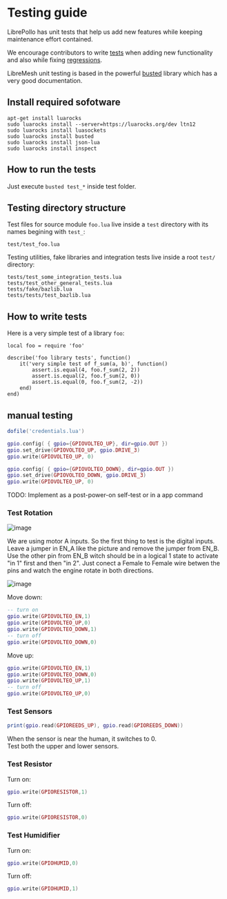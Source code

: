 # Testing guide

LibrePollo has unit tests that help us add new features while keeping maintenance effort contained.

We encourage contributors to write [tests](https://en.wikipedia.org/wiki/Unit_testing)  when adding new functionality and also while fixing [regressions](https://en.wikipedia.org/wiki/Regression_testing).

LibreMesh unit testing is based in the powerful [busted](https://lunarmodules.github.io/busted/) library which has a very good documentation.

## Install required sofotware
```
apt-get install luarocks
sudo luarocks install --server=https://luarocks.org/dev ltn12
sudo luarocks install luasockets
sudo luarocks install busted
sudo luarocks install json-lua 
sudo luarocks install inspect
```
## How to run the tests

Just execute `busted test_*` inside test folder.

## Testing directory structure

Test files for source module `foo.lua` live inside a `test` directory with its names begining with `test_`:

```
test/test_foo.lua

```

Testing utilities, fake libraries and integration tests live inside a root `test/` directory:

```
tests/test_some_integration_tests.lua
tests/test_other_general_tests.lua
tests/fake/bazlib.lua
tests/tests/test_bazlib.lua
```

## How to write tests

Here is a very simple test of a library `foo`:
```[lua]
local foo = require 'foo'

describe('foo library tests', function()
    it('very simple test of f_sum(a, b)', function()
        assert.is.equal(4, foo.f_sum(2, 2))
        assert.is.equal(2, foo.f_sum(2, 0))
        assert.is.equal(0, foo.f_sum(2, -2))
    end)
end)
```
## manual testing
```lua
dofile('credentials.lua')

gpio.config( { gpio={GPIOVOLTEO_UP}, dir=gpio.OUT })
gpio.set_drive(GPIOVOLTEO_UP, gpio.DRIVE_3)
gpio.write(GPIOVOLTEO_UP, 0)

gpio.config( { gpio={GPIOVOLTEO_DOWN}, dir=gpio.OUT })
gpio.set_drive(GPIOVOLTEO_DOWN, gpio.DRIVE_3)
gpio.write(GPIOVOLTEO_UP, 0)

```
TODO: Implement as a post-power-on self-test or in a app command

### Test Rotation
![image](https://github.com/user-attachments/assets/a39c076b-b9ad-4b7d-841e-21c7bdefa4d4)

We are using motor A inputs. So the first thing to test is the digital inputs.
Leave  a jumper in EN_A like the picture and remove the jumper from EN_B.
Use the other pin from EN_B witch should be in a logical 1 state to activate "in 1" first and then "in 2". Just conect a Female to Female wire betwen the pins and watch the engine rotate in both directions. 

![image](https://github.com/user-attachments/assets/b765ac1c-f950-4181-acb7-85e7f522a67b)




Move down:
```lua
-- turn on
gpio.write(GPIOVOLTEO_EN,1)
gpio.write(GPIOVOLTEO_UP,0)
gpio.write(GPIOVOLTEO_DOWN,1)
-- turn off
gpio.write(GPIOVOLTEO_DOWN,0)
```

Move up:
```lua
gpio.write(GPIOVOLTEO_EN,1)
gpio.write(GPIOVOLTEO_DOWN,0)
gpio.write(GPIOVOLTEO_UP,1)
-- turn off
gpio.write(GPIOVOLTEO_UP,0)
```

### Test Sensors
```lua
print(gpio.read(GPIOREEDS_UP), gpio.read(GPIOREEDS_DOWN))
```

When the sensor is near the human, it switches to 0.  
Test both the upper and lower sensors.

### Test Resistor

Turn on:
```lua
gpio.write(GPIORESISTOR,1)
```

Turn off:
```lua
gpio.write(GPIORESISTOR,0)
```

### Test Humidifier

Turn on:
```lua
gpio.write(GPIOHUMID,0)
```

Turn off:
```lua
gpio.write(GPIOHUMID,1)
```
